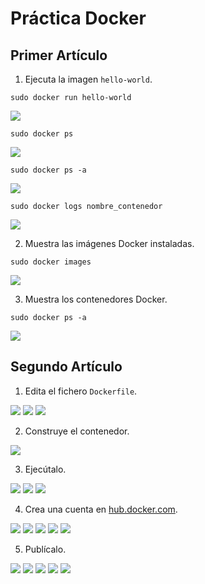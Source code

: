 # Práctica Docker

## Primer Artículo
1. Ejecuta la imagen `hello-world`.

```
sudo docker run hello-world
```

![](/Tema3/img/Screenshot_15.png)

```
sudo docker ps
```

![](/Tema3/img/Screenshot_16.png)

```
sudo docker ps -a
```

![](/Tema3/img/Screenshot_17.png)

```
sudo docker logs nombre_contenedor
```

![](/Tema3/img/Screenshot_28.png)

2. Muestra las imágenes Docker instaladas.

```
sudo docker images
```

![](/Tema3/img/Screenshot_19.png)

3. Muestra los contenedores Docker.

```
sudo docker ps -a
```

![](/Tema3/img/Screenshot_17.png)

## Segundo Artículo

1. Edita el fichero `Dockerfile`.

![](/Tema3/img/Screenshot_46.png)
![](/Tema3/img/Screenshot_47.png)
![](/Tema3/img/Screenshot_48.png)

2. Construye el contenedor.

![](/Tema3/img/Screenshot_49.png)

3. Ejecútalo.

![](/Tema3/img/Screenshot_50.png)
![](/Tema3/img/Screenshot_51.png)
![](/Tema3/img/Screenshot_52.png)

4. Crea una cuenta en [hub.docker.com](https://hub.docker.com).

![](/Tema3/img/Screenshot_53.png)
![](/Tema3/img/Screenshot_54.png)
![](/Tema3/img/Screenshot_55.png)
![](/Tema3/img/Screenshot_56.png)
![](/Tema3/img/Screenshot_57.png)

5. Publícalo.

![](/Tema3/img/Screenshot_58.png)
![](/Tema3/img/Screenshot_59.png)
![](/Tema3/img/Screenshot_60.png)
![](/Tema3/img/Screenshot_61.png)
![](/Tema3/img/Screenshot_62.png)
